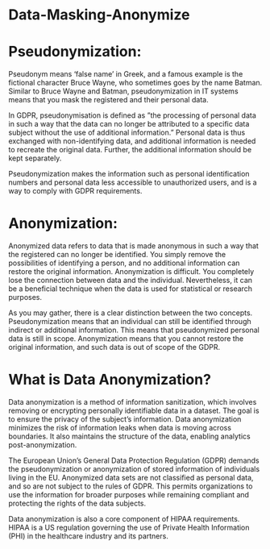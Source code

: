 # Data-Masking-Anonymize

# Pseudonymization:
Pseudonym means ‘false name’ in Greek, and a famous example is the fictional character Bruce Wayne, who sometimes goes by the name Batman. Similar to Bruce Wayne and Batman, pseudonymization in IT systems means that you mask the registered and their personal data.

In GDPR, pseudonymisation is defined as ”the processing of personal data in such a way that the data can no longer be attributed to a specific data subject without the use of additional information.” Personal data is thus exchanged with non-identifying data, and additional information is needed to recreate the original data. Further, the additional information should be kept separately.

Pseudonymization makes the information such as personal identification numbers and personal data less accessible to unauthorized users, and is a way to comply with GDPR requirements.

# Anonymization:
Anonymized data refers to data that is made anonymous in such a way that the registered can no longer be identified. You simply remove the possibilities of identifying a person, and no additional information can restore the original information. Anonymization is difficult. You completely lose the connection between data and the individual. Nevertheless, it can be a beneficial technique when the data is used for statistical or research purposes.

As you may gather, there is a clear distinction between the two concepts. Pseudonymization means that an individual can still be identified through indirect or additional information. This means that pseudonymized personal data is still in scope. Anonymization means that you cannot restore the original information, and such data is out of scope of the GDPR.

# What is Data Anonymization?
Data anonymization is a method of information sanitization, which involves removing or encrypting personally identifiable data in a dataset. The goal is to ensure the privacy of the subject’s information. Data anonymization minimizes the risk of information leaks when data is moving across boundaries. It also maintains the structure of the data, enabling analytics post-anonymization.

The European Union’s General Data Protection Regulation (GDPR) demands the pseudonymization or anonymization of stored information of individuals living in the EU. Anonymized data sets are not classified as personal data, and so are not subject to the rules of GDPR. This permits organizations to use the information for broader purposes while remaining compliant and protecting the rights of the data subjects. 

Data anonymization is also a core component of HIPAA requirements. HIPAA is a US regulation governing the use of Private Health Information (PHI) in the healthcare industry and its partners.
